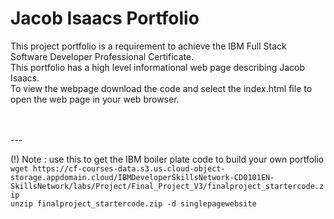 # Jacob Isaacs Portfolio
This project portfolio is a requirement to achieve the IBM Full Stack Software Developer Professional Certificate.<br>
This portfolio has a high level informational web page describing Jacob Isaacs.<br>
To view the webpage download the code and select the index.html file to open the web page in your web browser.<br><br>

<br>
---
<br>

(!) Note : use this to get the IBM boiler plate code to build your own portfolio <br>
`wget https://cf-courses-data.s3.us.cloud-object-storage.appdomain.cloud/IBMDeveloperSkillsNetwork-CD0101EN-SkillsNetwork/labs/Project/Final_Project_V3/finalproject_startercode.zip` <br>
`unzip finalproject_startercode.zip -d singlepagewebsite`

